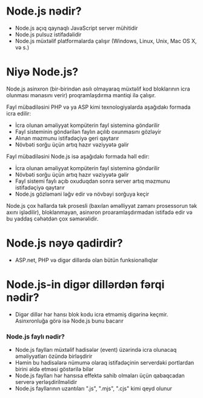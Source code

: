 # Node.js nədir?
- Node.js açıq qaynaqlı JavaScript server mühitidir
- Node.js pulsuz istifadəlidir
- Node.js müxtəlif platformalarda çalışır (Windows, Linux, Unix, Mac OS X, və s.)

# Niyə Node.js?
Node.js asinxron (bir-birindən asılı olmayaraq müxtəlif kod bloklarının icra olunması mənasını verir) proqramlaşdırma məntiqi ilə çalışır.


Fayl mübadiləsini PHP və ya ASP kimi texnologiyalarda aşağıdakı formada icra edilir:

- İcra olunan əməliyyat kompüterin fayl sisteminə göndərilir
- Fayl sisteminin göndərilən faylın açılıb oxunmasını gözləyir
- Alınan məzmunu istifadəçiyə geri qaytarır
- Növbəti sorğu üçün artıq hazır vəziyyətə gəlir

Fayl mübadiləsini Node.js isə aşağıdakı formada həll edir: 

- İcra olunan əməliyyat kompüterin fayl sisteminə göndərilir
- Növbəti sorğu üçün artıq hazır vəziyyətə gəlir
- Fayl sistemi faylı açıb oxuduqdan sonra server artıq məzmunu istifadəçiyə qaytarır
- Node.js gözləməni ləğv edir və növbəyi sorğuya keçir 

Node.js çox hallarda tək prosesli (baxılan əməlliyyat zamanı prosessorun tək axını işlədilir), bloklanmayan, asinxron proaramlaşdırmadan istifadə edir və bu yaddaş cəhətdən çox səmərəlidir. 

# Node.js nəyə qadirdir?
- ASP.net, PHP və digər dillərdə olan bütün funksionallıqlar

# Node.js-in digər dillərdən fərqi nədir?
- Digər dillər hər hansı blok kodu icra etməmiş digərinə keçmir. Asinxronluğa görə isə Node.js bunu bacarır

### Node.js faylı nədir?
- Node.js faylları müxtəlif hadisələr (event) üzərində icra olunacaq əməliyyatları özündə birləşdirir
- Həmin bu hadisələrə nümumə olaraq istifadəçinin serverdəki portlardan birini əldə etməsi göstərilə bilər 
- Node.js faylları hər hansısa effektə sahib olmaları üçün qabaqcadan serverə yerləşdirilməlidir 
- Node.js fayllarının uzantıları ".js", ".mjs", ".cjs" kimi qeyd olunur

<!-- [Next](./FirstUnderstanding.md) -->